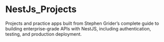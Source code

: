 # NestJs_Projects
Projects and practice apps built from Stephen Grider’s complete guide to building enterprise-grade APIs with NestJS, including authentication, testing, and production deployment.
